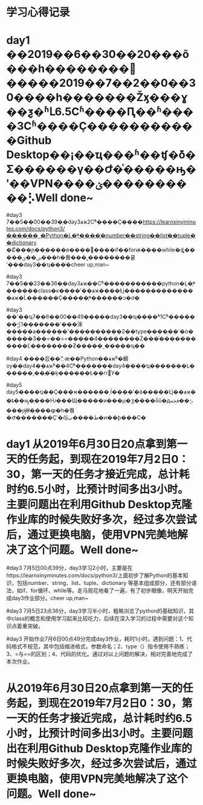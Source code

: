 # 学习心得记录


# day1    ��2019��6��30��20���õ���һ��������𣬵�����2019��7��2��0��30����һ�������Žӽ���ɣ��ܼƺ�ʱԼ6.5Сʱ����Ԥ��ʱ����3Сʱ����Ҫ�����������Github Desktop��¡��ҵ���ʱ��ʧ�ܺö�Σ������γ��Ժ�ͨ�����ԣ�ʹ��VPN����ؽ����������⡣Well done~

#day3    7��5��00��39�֣�day3ѧϰ2Сʱ����Ҫ����https://learnxinyminutes.com/docs/python3/������˽�Python�Ļ�֪ʶ�����number��string��list��tuple��dictionary �Ȼ���ɲ��֣����в����﷨����if��forѭ����while�ȡ�����ۻ��ؿ���һ�飬���˳��������쿪ʼ���day3��ҵ���֡�cheer up,man~

#day3    7��5��23��36�֣�day3ѧϰ��Сʱ�����������python�Ļ�֪ʶ������class�ĸ����ʹ��ѧϰ����Ƚϳ��������������ѧϰ�Ĺ������Ҫ�����֪ʶ������ͻ�ơ�

#day3    ��ʼ��ҵ7��6��00��49�����day3��ҵ����ʱ1Сʱ�������⣺1�������ʽ���淶�����а������ʽ����������2��type����ָ��ʹ�ò������3��=��==�����4��������Ż���ͨ�����������Ľ��������Ƶ�����˱�����ҵ��

#day4  ����칤��߯æ��Python��ѧϰʱ�䱻ѹ��day4�ܹ�ѧϰʱ��4Сʱ�������day4����ҵ�������Լ������˼��ֲ�ͬ�ķ������Ƚ��гɾ͸У�

#day5 day5����ҵ��Ҫ���ϰ������͵ĺ����ʹ�ã�����Ŀǰ��ѧϰ��ȶ��ԣ�ֻ���Ƕ���Щ�����и���µ�ӡ����ȫû�дﵽ��⡢���յĳ̶ȣ�ֻ���ȹ�һ�飬�Ժ�������Ҫʹ�õĵط����ٻ�ͷ��ϸ���С�

# day1    从2019年6月30日20点拿到第一天的任务起，到现在2019年7月2日0：30，第一天的任务才接近完成，总计耗时约6.5小时，比预计时间多出3小时。主要问题出在利用Github Desktop克隆作业库的时候失败好多次，经过多次尝试后，通过更换电脑，使用VPN完美地解决了这个问题。Well done~

#day3    7月5日00点39分，day3学习2小时，主要是在https://learnxinyminutes.com/docs/python3/上面初步了解Python的基本知识，包括number、string、list、tuple、dictionary 等基本组成部分，还有部分语法，如if、for循环、while等。走马观花地看了一遍，有了初步眼像，明天开始完成day3作业部分。cheer up,man~

#day3    7月5日23点36分，day3学习半小时，粗略浏览了python的基础知识，其中class的概念和使用学习起来比较吃力，后续在深入学习的过程中需要对这个知识点着重突破。

#day3    开始作业7月6日00点49分完成day3作业，耗时1小时。遇到问题：1、代码格式不规范，其中包括缩进格式，参数命名；2、type（）指令使用不熟练；3、=与==的区别；4、代码的优化。通过对以上问题的解决，相对完善地完成了本次作业。

# 从2019年6月30日20点拿到第一天的任务起，到现在2019年7月2日0：30，第一天的任务才接近完成，总计耗时约6.5小时，比预计时间多出3小时。主要问题出在利用Github Desktop克隆作业库的时候失败好多次，经过多次尝试后，通过更换电脑，使用VPN完美地解决了这个问题。Well done~
